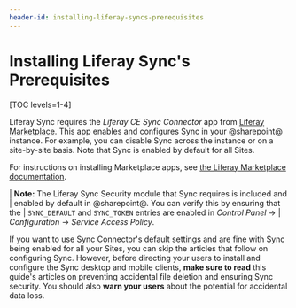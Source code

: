 ```yaml
---
header-id: installing-liferay-syncs-prerequisites
---
```


# Installing Liferay Sync's Prerequisites

[TOC levels=1-4]

Liferay Sync requires the *Liferay CE Sync Connector* app from 
[Liferay Marketplace](https://web.liferay.com/marketplace). This app enables and
configures Sync in your @sharepoint@ instance. For example, you can disable Sync
across the instance or on a site-by-site basis. Note that Sync is enabled by
default for all Sites. 

For instructions on installing Marketplace apps, see 
[the Liferay Marketplace documentation](/docs/7-2/user/-/knowledge_base/u/using-the-liferay-marketplace). 

| **Note:** The Liferay Sync Security module that Sync requires is included and 
| enabled by default in @sharepoint@. You can verify this by ensuring that the 
| `SYNC_DEFAULT` and `SYNC_TOKEN` entries are enabled in *Control Panel* &rarr; 
| *Configuration* &rarr; *Service Access Policy*. 

If you want to use Sync Connector's default settings and are fine with Sync 
being enabled for all your Sites, you can skip the articles that follow on
configuring Sync. However, before directing your users to install and configure
the Sync desktop and mobile clients, **make sure to read** this guide's articles
on preventing accidental file deletion and ensuring Sync security. You should
also **warn your users** about the potential for accidental data loss. 
